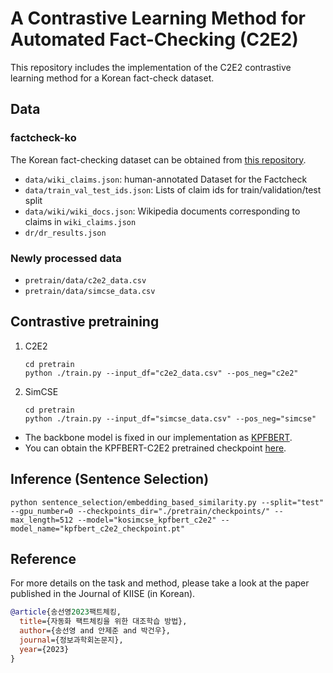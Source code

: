 # A Contrastive Learning Method for Automated Fact-Checking (C2E2)

This repository includes the implementation of the C2E2 contrastive learning method for a Korean fact-check dataset.

## Data

### factcheck-ko

The Korean fact-checking dataset can be obtained from [this repository](https://github.com/hongcheki/factcheck-ko-2021).

- `data/wiki_claims.json`: human-annotated Dataset for the Factcheck
- `data/train_val_test_ids.json`: Lists of claim ids for train/validation/test split
- `data/wiki/wiki_docs.json`: Wikipedia documents corresponding to claims in `wiki_claims.json`
- `dr/dr_results.json`

### Newly processed data

- `pretrain/data/c2e2_data.csv`  
- `pretrain/data/simcse_data.csv`  


## Contrastive pretraining

1. C2E2
    ```
    cd pretrain
    python ./train.py --input_df="c2e2_data.csv" --pos_neg="c2e2"
    ```
2. SimCSE
    ```
    cd pretrain
    python ./train.py --input_df="simcse_data.csv" --pos_neg="simcse"
    ```

- The backbone model is fixed in our implementation as [KPFBERT](https://github.com/KPFBERT/kpfbert).
- You can obtain the KPFBERT-C2E2 pretrained checkpoint [here](https://drive.google.com/drive/folders/1zGH8MyC1K6tsbSHh24gEUPwXBThWIEmk?usp=sharing).



## Inference (Sentence Selection)

```
python sentence_selection/embedding_based_similarity.py --split="test" --gpu_number=0 --checkpoints_dir="./pretrain/checkpoints/" --max_length=512 --model="kosimcse_kpfbert_c2e2" --model_name="kpfbert_c2e2_checkpoint.pt"
```

## Reference

For more details on the task and method, please take a look at the paper published in the Journal of KIISE (in Korean).

```bibtex
@article{송선영2023팩트체킹,
  title={자동화 팩트체킹을 위한 대조학습 방법},
  author={송선영 and 안제준 and 박건우},
  journal={정보과학회논문지},
  year={2023}
}
```
